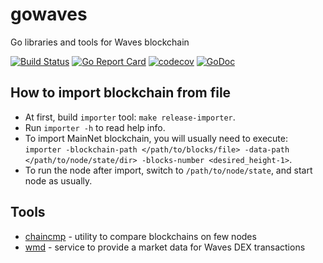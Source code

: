 # gowaves
Go libraries and tools for Waves blockchain

[![Build Status](https://travis-ci.org/wavesplatform/gowaves.svg?branch=master)](https://travis-ci.org/wavesplatform/gowaves)
[![Go Report Card](https://goreportcard.com/badge/github.com/wavesplatform/gowaves)](https://goreportcard.com/report/github.com/wavesplatform/gowaves)
[![codecov](https://codecov.io/gh/wavesplatform/gowaves/branch/master/graph/badge.svg)](https://codecov.io/gh/wavesplatform/gowaves)
[![GoDoc](https://godoc.org/github.com/wavesplatform/gowaves?status.svg)](https://godoc.org/github.com/wavesplatform/gowaves)

## How to import blockchain from file

 * At first, build `importer` tool: `make release-importer`.
 * Run `importer -h` to read help info.
 * To import MainNet blockchain, you will usually need to execute:
`importer -blockchain-path </path/to/blocks/file> -data-path </path/to/node/state/dir> -blocks-number <desired_height-1>`.
 * To run the node after import, switch to `/path/to/node/state`, and start node as usually.

## Tools

* [chaincmp](https://github.com/wavesplatform/gowaves/blob/master/cmd/chaincmp/README.md) - utility to compare blockchains on few nodes
* [wmd](https://github.com/wavesplatform/gowaves/blob/master/cmd/wmd/README.md) - service to provide a market data for Waves DEX transactions
